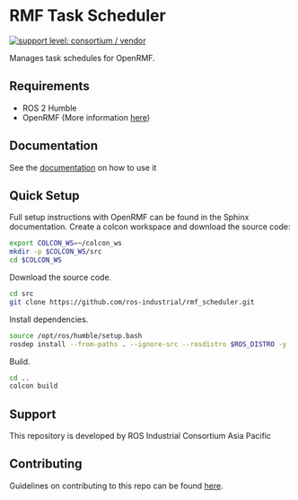 # RMF Task Scheduler

[![support level: consortium / vendor](https://img.shields.io/badge/support%20level-consortium-brightgreen.svg)](http://rosindustrial.org/news/2016/10/7/better-supporting-a-growing-ros-industrial-software-platform)

Manages task schedules for OpenRMF.

## Requirements

* ROS 2 Humble
* OpenRMF (More information [here](https://github.com/open-rmf/rmf))

## Documentation

See the [documentation](https://rmf-scheduler.readthedocs.io) on how to use it

## Quick Setup

Full setup instructions with OpenRMF can be found in the Sphinx documentation.
Create a colcon workspace and download the source code:

```bash
export COLCON_WS=~/colcon_ws
mkdir -p $COLCON_WS/src
cd $COLCON_WS
```

Download the source code.

```bash
cd src
git clone https://github.com/ros-industrial/rmf_scheduler.git
```

Install dependencies.
```bash
source /opt/ros/humble/setup.bash
rosdep install --from-paths . --ignore-src --rosdistro $ROS_DISTRO -y
```

Build.
```bash
cd ..
colcon build
```

## Support

This repository is developed by ROS Industrial Consortium Asia Pacific

## Contributing
Guidelines on contributing to this repo can be found [here](CONTRIBUTING.md).
